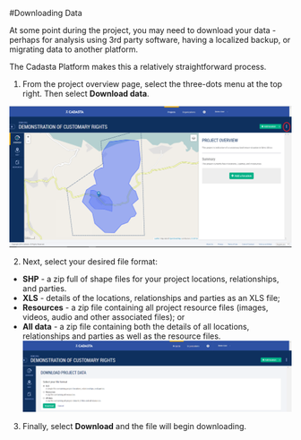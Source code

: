 #Downloading Data

At some point during the project, you may need to download your data - perhaps for analysis using 3rd party software, having a localized backup, or migrating data to another platform.

The Cadasta Platform makes this a relatively straightforward process. 

1. From the project overview page, select the three-dots menu at the top right. Then select **Download data**. 

  ![](/assets/DownloadingData_selectdownload1.png)

2. Next, select your desired file format:
  * **SHP** - a zip full of shape files for your project locations, relationships, and parties. 
  * **XLS** - details of the locations, relationships and parties as an XLS file;
  * **Resources** - a zip file containing all project resource files (images, videos, audio and other associated files); or
  * **All data** - a zip file containing both the details of all locations, relationships and parties as well as the resource files.
    ![](/assets/DownloadingData_DownloadProjectData2.png)

3. Finally, select **Download** and the file will begin downloading.


